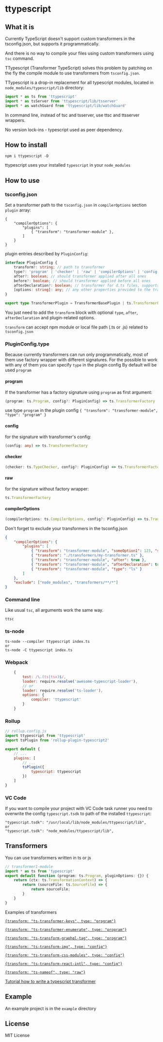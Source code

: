 # ttypescript

## What it is
Currently TypeScript doesn't support custom transformers in the tsconfig.json, but supports it programmatically.

And there is no way to compile your files using custom transformers using `tsc` command.

TTypescript (Transformer TypeScript) solves this problem by patching on the fly the compile module to use transformers from `tsconfig.json`.

TTypescript is a drop-in replacement for all typescript modules, located in ``` node_modules/typescript/lib ``` directory:

```ts
import * as ts from 'ttypescript'
import * as tsServer from 'ttypescript/lib/tsserver'
import * as watchGuard from 'ttypescript/lib/watchGuard'
```

In command line, instead of tsc and tsserver, use ttsc and ttsserver wrappers.

No version lock-ins - typescript used as peer dependency.

## How to install

```
npm i ttypescript -D
```

ttypescript uses your installed `typescript` in your `node_modules`

## How to use

### tsconfig.json

Set a transformer path to the `tsconfig.json` in `compilerOptions` section `plugin` array:
```
{
    "compilerOptions": {
        "plugins": [
            { "transform": "transformer-module" },
        ]
    }
}
```

plugin entries described by `PluginConfig`:

```ts
interface PluginConfig {
    transform?: string; // path to transformer
    type?: 'program' | 'checker' | 'raw' | 'compilerOptions' | 'config';  // decribed below
    after?: boolean; // should transformer applied after all ones
    before?: boolean; // should transformer applied before all ones
    afterDeclaration?: boolean; // transformer for d.ts files, supports from TS2.9
    [options: string]: any; // any other properties provided to the transformer as config argument
}

export type TransformerPlugin = TransformerBasePlugin | ts.TransformerFactory<ts.SourceFile>;
```

You just need to add the `transform` block with optional `type`, `after`, `afterDeclaration` and plugin-related options.

`transform` can accept npm module or local file path (.ts or .js) related to `tsconfig.json`


### PluginConfig.type
Because currently transformers can run only programmatically, most of them use factory wrapper with different signatures.
For the possible to work with any of them you can specify `type` in the plugin config
By default will be used `program`
#### program 
If the transformer has a factory signature using `program` as first argument: 
```ts
(program: ts.Program, config?: PluginConfig) => ts.TransformerFactory
```
use type `program` in the plugin config `{ "transform": "transformer-module", "type": "program" }`


#### config
for the signature with transformer's config:
```ts
(config: any) => ts.TransformerFactory
```

#### checker
```ts
(checker: ts.TypeChecker, config?: PluginConfig) => ts.TransformerFactory
```

#### raw
for the signature without factory wrapper:
```ts
ts.TransformerFactory
```

#### compilerOptions
```ts
(compilerOptions: ts.CompilerOptions, config?: PluginConfig) => ts.TransformerFactory
```

Don't forget to exclude your transformers in the tsconfig.json

```json
{
    "compilerOptions": {
        "plugins": [
            { "transform": "transformer-module", "someOption1": 123, "someOption2": 321 },
            { "transform": "./transformers/my-transformer.ts" },
            { "transform": "transformer-module", "after": true },
            { "transform": "transformer-module", "afterDeclaration": true },
            { "transform": "transformer-module", "type": "ls" }
        ]
    },
    "exclude": ["node_modules", "transformers/**/*"]
}
```

### Command line

Like usual `tsc`, all arguments work the same way.
```
ttsc
```


### ts-node

```
ts-node --compiler ttypescript index.ts
or
ts-node -C ttypescript index.ts
```

### Webpack
```js
    {
        test: /\.(ts|tsx)$/,
        loader: require.resolve('awesome-typescript-loader'),
        // or
        loader: require.resolve('ts-loader'),
        options: {
            compiler: 'ttypescript'
        }
    }
```

### Rollup
```js
// rollup.config.js
import ttypescript from 'ttypescript'
import tsPlugin from 'rollup-plugin-typescript2'

export default {
    // ...
    plugins: [
        // ...
        tsPlugin({
            typescript: ttypescript
        })
    ]
}
```

### VC Code
If you want to compile your project with VC Code task runner you need to overwrite the config `typescript.tsdk` to path of the installed `ttypescript`: 
```
"typescript.tsdk": "/usr/local/lib/node_modules/ttypescript/lib",
or 
"typescript.tsdk": "node_modules/ttypescript/lib",
```

## Transformers

You can use transformers written in ts or js

```ts
// transformer1-module
import * as ts from 'typescript'
export default function (program: ts.Program, pluginOptions: {}) {
    return (ctx: ts.TransformationContext) => {
        return (sourceFile: ts.SourceFile) => {
            return sourceFile;
        }
    }
}
```

Examples of transformers

[`{transform: "ts-transformer-keys", type: "program"}`](https://github.com/kimamula/ts-transformer-keys) 

[`{transform: "ts-transformer-enumerate", type: "program"}`](https://github.com/kimamula/ts-transformer-enumerate)

[`{transform: "ts-transform-graphql-tag", type: "program"}`](https://github.com/firede/ts-transform-graphql-tag) 

[`{transform: "ts-transform-img", type: "config"}`](https://github.com/longlho/ts-transform-img) 

[`{transform: "ts-transform-css-modules", type: "config"}`](https://github.com/longlho/ts-transform-css-modules) 

[`{transform: "ts-transform-react-intl", type: "config"}`](https://github.com/longlho/ts-transform-react-intl) 

[`{transform: "ts-nameof", type: "raw"}`](https://github.com/dsherret/ts-nameof) 

[Tutorial how to write a typescript transformer](https://dev.doctorevidence.com/how-to-write-a-typescript-transform-plugin-fc5308fdd943)


## Example
An example project is in the `example` directory

## License
MIT License
